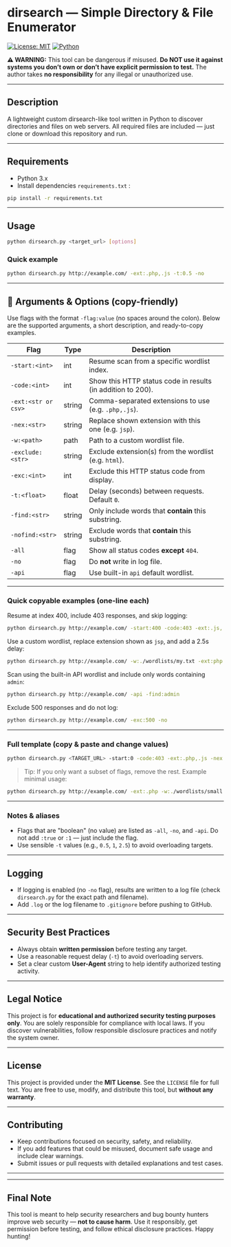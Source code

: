 # dirsearch — Simple Directory & File Enumerator

[![License: MIT](https://img.shields.io/badge/License-MIT-blue.svg)](LICENSE)
[![Python](https://img.shields.io/badge/Python-3.x-orange.svg)](#)

**⚠️ WARNING:** This tool can be dangerous if misused.
**Do NOT use it against systems you don’t own or don’t have explicit permission to test.**
The author takes **no responsibility** for any illegal or unauthorized use.

---

## Description

A lightweight custom dirsearch-like tool written in Python to discover directories and files on web servers.
All required files are included — just clone or download this repository and run.

---

## Requirements

* Python 3.x
* Install dependencies `requirements.txt` :

```bash
pip install -r requirements.txt
```

---

## Usage

```bash
python dirsearch.py <target_url> [options]
```

### Quick example

```bash
python dirsearch.py http://example.com/ -ext:.php,.js -t:0.5 -no
```

---

## 🧾 Arguments & Options (copy-friendly)

Use flags with the format `-flag:value` (no spaces around the colon).
Below are the supported arguments, a short description, and ready-to-copy examples.

| Flag             | Type   | Description                                                 |                                                      |
| ---------------- | ------ | ----------------------------------------------------------- | ---------------------------------------------------- |
| `-start:<int>`   | int    | Resume scan from a specific wordlist index.                 |                                                      |
| `-code:<int>`    | int    | Show this HTTP status code in results (in addition to 200). |                                                      |
| `-ext:<str or csv>`  | string                                                      | Comma-separated extensions to use (e.g. `.php,.js`). |
| `-nex:<str>`     | string | Replace shown extension with this one (e.g. `jsp`).         |                                                      |
| `-w:<path>`      | path   | Path to a custom wordlist file.                             |                                                      |
| `-exclude:<str>` | string | Exclude extension(s) from the wordlist (e.g. `html`).       |                                                      |
| `-exc:<int>`     | int    | Exclude this HTTP status code from display.                 |                                                      |
| `-t:<float>`     | float  | Delay (seconds) between requests. Default `0`.              |                                                      |
| `-find:<str>`    | string | Only include words that **contain** this substring.         |                                                      |
| `-nofind:<str>`  | string | Exclude words that **contain** this substring.              |                                                      |
| `-all`           | flag   | Show all status codes **except** `404`.                     |                                                      |
| `-no`            | flag   | Do **not** write in log file.                                |                                                      |
| `-api`           | flag   | Use built-in `api` default wordlist.                        |                                                      |

---

### Quick copyable examples (one-line each)

Resume at index 400, include 403 responses, and skip logging:

```bash
python dirsearch.py http://example.com/ -start:400 -code:403 -ext:.js,.php,.json -exclude:html -no
```

Use a custom wordlist, replace extension shown as `jsp`, and add a 2.5s delay:

```bash
python dirsearch.py http://example.com/ -w:./wordlists/my.txt -ext:php -nex:jsp -t:2.5 -all -no
```

Scan using the built-in API wordlist and include only words containing `admin`:

```bash
python dirsearch.py http://example.com/ -api -find:admin
```

Exclude 500 responses and do not log:

```bash
python dirsearch.py http://example.com/ -exc:500 -no
```

---

### Full template (copy & paste and change values)

```bash
python dirsearch.py <TARGET_URL> -start:0 -code:403 -ext:.php,.js -nex:jsp -w:./wordlists/words.txt -exclude:html -exc:500 -t:0.5 -find:api -nofind:test -all -no -api
```

> Tip: If you only want a subset of flags, remove the rest. Example minimal usage:

```bash
python dirsearch.py http://example.com/ -ext:.php -w:./wordlists/small.txt -t:1.0
```

---

### Notes & aliases

* Flags that are "boolean" (no value) are listed as `-all`, `-no`, and `-api`. Do not add `:true` or `:1` — just include the flag.
* Use sensible `-t` values (e.g., `0.5`, `1`, `2.5`) to avoid overloading targets.

---

## Logging

* If logging is enabled (no `-no` flag), results are written to a log file (check `dirsearch.py` for the exact path and filename).
* Add `.log` or the log filename to `.gitignore` before pushing to GitHub.

---

## Security Best Practices

* Always obtain **written permission** before testing any target.
* Use a reasonable request delay (`-t`) to avoid overloading servers.
* Set a clear custom **User-Agent** string to help identify authorized testing activity.

---

## Legal Notice

This project is for **educational and authorized security testing purposes only**.
You are solely responsible for compliance with local laws.
If you discover vulnerabilities, follow responsible disclosure practices and notify the system owner.

---

## License

This project is provided under the **MIT License**. See the `LICENSE` file for full text.
You are free to use, modify, and distribute this tool, but **without any warranty**.

---

## Contributing

* Keep contributions focused on security, safety, and reliability.
* If you add features that could be misused, document safe usage and include clear warnings.
* Submit issues or pull requests with detailed explanations and test cases.

---


---

## Final Note

This tool is meant to help security researchers and bug bounty hunters improve web security — **not to cause harm**. Use it responsibly, get permission before testing, and follow ethical disclosure practices.
Happy hunting!
